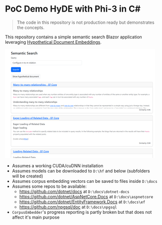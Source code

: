 # PoC Demo HyDE with Phi-3 in C#

> The code in this repository is not production ready but demonstrates the concepts.

This repository contains a simple semantic search Blazor application leveraging [Hypothetical Document Embeddings](https://arxiv.org/abs/2212.10496).

![Screenshot](screenshot.png)

* Assumes a working CUDA/cuDNN installation
* Assumes models can be downloaded to `D:\hf` and below (subfolders will be created)
* Assumes corpus embedding vectors can be saved to files inside `D:\docs`
* Assumes some repos to be available:
  * <https://github.com/dotnet/docs> at `D:\docs\dotnet-docs`
  * <https://github.com/dotnet/AspNetCore.Docs> at `D:\docs\aspnetcore`
  * <https://github.com/dotnet/EntityFramework.Docs> at `D:\docs\ef`
  * <https://github.com/npgsql/doc> at `D:\docs\npgsql`
* `CorpusEmbedder`'s progress reporting is partly broken but that does not affect it's main purpose